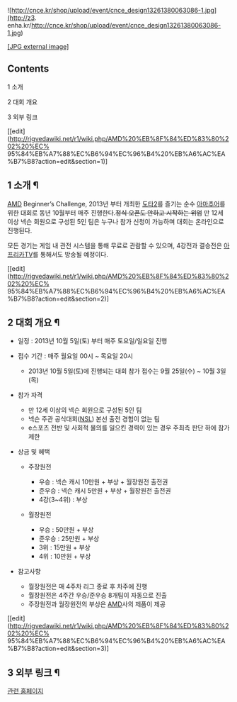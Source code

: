 ![http://cnce.kr/shop/upload/event/cnce_design13261380063086-1.jpg](http://z3.
enha.kr/http://cnce.kr/shop/upload/event/cnce_design13261380063086-1.jpg)

[[JPG external
image]](http://cnce.kr/shop/upload/event/cnce_design13261380063086-1.jpg)

## Contents

    

1 소개

2 대회 개요

3 외부 링크

[[edit](http://rigvedawiki.net/r1/wiki.php/AMD%20%EB%8F%84%ED%83%80%202%20%EC%
95%84%EB%A7%88%EC%B6%94%EC%96%B4%20%EB%A6%AC%EA%B7%B8?action=edit&section=1)]

## 1 소개 ¶

[AMD](AMD.md) Beginner’s Challenge, 2013년 부터 개최한 [도타2](%EB%8F%84%ED%83%80%202.md)를 즐기는 순수
[아마추어](%EC%95%84%EB%A7%88%EC%B6%94%EC%96%B4.md)를 위한 대회로 동년 10월부터 매주
진행한다.<del>정식 오픈도 안하고 시작하는 위엄</del> 만 12세 이상 넥슨 회원으로 구성된 5인 팀은 누구나 참가 신청이 가능하며
대회는 온라인으로 진행된다.

  

모든 경기는 게임 내 관전 시스템을 통해 무료로 관람할 수 있으며, 4강전과 결승전은
[아프리카TV](%EC%95%84%ED%94%84%EB%A6%AC%EC%B9%B4TV.md)를 통해서도 방송될 예정이다.

  

[[edit](http://rigvedawiki.net/r1/wiki.php/AMD%20%EB%8F%84%ED%83%80%202%20%EC%
95%84%EB%A7%88%EC%B6%94%EC%96%B4%20%EB%A6%AC%EA%B7%B8?action=edit&section=2)]

## 2 대회 개요 ¶

  * 일정 : 2013년 10월 5일(토) 부터 매주 토요일/일요일 진행
  * 접수 기간 : 매주 월요일 00시 ~ 목요일 20시  

    * 2013년 10월 5일(토)에 진행되는 대회 참가 접수는 9월 25일(수) ~ 10월 3일(목)
  * 참가 자격  

    * 만 12세 이상의 넥슨 회원으로 구성된 5인 팀
    * 넥슨 주관 공식대회([NSL](NSL.md)) 본선 출전 경험이 없는 팀
    * e스포츠 전반 및 사회적 물의를 일으킨 경력이 있는 경우 주최측 판단 하에 참가 제한
  * 상금 및 혜택  

    * 주장원전  

      * 우승 : 넥슨 캐시 10만원 + 부상 + 월장원전 출전권
      * 준우승 : 넥슨 캐시 5만원 + 부상 + 월장원전 출전권
      * 4강(3~4위) : 부상
    * 월장원전  

      * 우승 : 50만원 + 부상
      * 준우승 : 25만원 + 부상
      * 3위 : 15만원 + 부상
      * 4위 : 10만원 + 부상
  * 참고사항  

    * 월장원전은 매 4주차 리그 종료 후 차주에 진행
    * 월장원전은 4주간 우승/준우승 8개팀이 자동으로 진출
    * 주장원전과 월장원전의 부상은 [AMD](AMD.md)사의 제품이 제공  

[[edit](http://rigvedawiki.net/r1/wiki.php/AMD%20%EB%8F%84%ED%83%80%202%20%EC%
95%84%EB%A7%88%EC%B6%94%EC%96%B4%20%EB%A6%AC%EA%B7%B8?action=edit&section=3)]

## 3 외부 링크 ¶

[관련 홈페이지](http://cnce.kr/)

